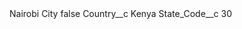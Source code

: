 <?xml version="1.0" encoding="UTF-8"?>
<CustomMetadata xmlns="http://soap.sforce.com/2006/04/metadata" xmlns:xsi="http://www.w3.org/2001/XMLSchema-instance" xmlns:xsd="http://www.w3.org/2001/XMLSchema">
    <label>Nairobi City</label>
    <protected>false</protected>
    <values>
        <field>Country__c</field>
        <value xsi:type="xsd:string">Kenya</value>
    </values>
    <values>
        <field>State_Code__c</field>
        <value xsi:type="xsd:string">30</value>
    </values>
</CustomMetadata>
